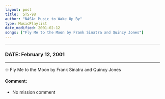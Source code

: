 ```yaml
---
layout: post
title:  STS-98
author: "NASA: Music to Wake Up By"
type: MusicPlaylist
date_modified: 2001-02-12
songs: ["Fly Me to the Moon by Frank Sinatra and Quincy Jones"]
---
```


----
### DATE: February 12, 2001
----
⊹ Fly Me to the Moon by Frank Sinatra and Quincy Jones

#### Comment:
* No mission comment



<br/>
<center>
	<a target="_blank"
	   href="https://twitter.com/intent/tweet?hashtags=Space,NASA,Playlist,NASAWakeupCalls,SpaceProgram&text={{ page.author}}, '{{ page.songs.first }}' {{ page.title }}, {{ page.date | date: '%B %d, %Y' }}. {{ site.url }}{{ page.url }} @nasawakeupcalls">
	   <i class="fab fa-twitter" alt="Tweet this page" style="font-size: 1.3em;"></i>
	</a>
	&nbsp; 	<i class="fas fa-user-astronaut" style="font-size: 1.5em;"></i> &nbsp;
    <a type="amzn" search="'Fly Me to the Moon by Frank Sinatra and Quincy Jones'" category="popular music">
        <i class="fab fa-amazon" style="font-size: 1.3em;"></i>
    </a>
</center>
